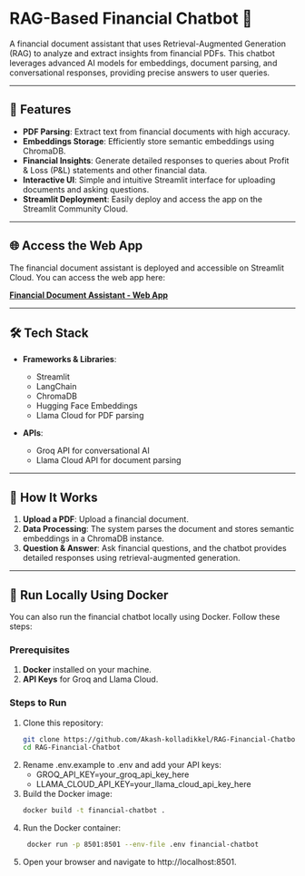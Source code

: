 # RAG-Based Financial Chatbot 💼  

A financial document assistant that uses Retrieval-Augmented Generation (RAG) to analyze and extract insights from financial PDFs. This chatbot leverages advanced AI models for embeddings, document parsing, and conversational responses, providing precise answers to user queries.

---

## 🚀 Features  

- **PDF Parsing**: Extract text from financial documents with high accuracy.  
- **Embeddings Storage**: Efficiently store semantic embeddings using ChromaDB.  
- **Financial Insights**: Generate detailed responses to queries about Profit & Loss (P&L) statements and other financial data.  
- **Interactive UI**: Simple and intuitive Streamlit interface for uploading documents and asking questions.  
- **Streamlit Deployment**: Easily deploy and access the app on the Streamlit Community Cloud.

---

## 🌐 Access the Web App  

The financial document assistant is deployed and accessible on Streamlit Cloud. You can access the web app here:  

[**Financial Document Assistant - Web App**](https://rag-financial-chatbot-ak.streamlit.app/)  

---

## 🛠️ Tech Stack  

- **Frameworks & Libraries**:  
  - Streamlit  
  - LangChain  
  - ChromaDB  
  - Hugging Face Embeddings  
  - Llama Cloud for PDF parsing  

- **APIs**:  
  - Groq API for conversational AI  
  - Llama Cloud API for document parsing  

---

## 🧠 How It Works  

1. **Upload a PDF**: Upload a financial document.  
2. **Data Processing**: The system parses the document and stores semantic embeddings in a ChromaDB instance.  
3. **Question & Answer**: Ask financial questions, and the chatbot provides detailed responses using retrieval-augmented generation.  

---

## 🐳 Run Locally Using Docker  

You can also run the financial chatbot locally using Docker. Follow these steps:

### Prerequisites  
1. **Docker** installed on your machine.  
2. **API Keys** for Groq and Llama Cloud.  

### Steps to Run  
1. Clone this repository:  
   ```bash
   git clone https://github.com/Akash-kolladikkel/RAG-Financial-Chatbot.git
   cd RAG-Financial-Chatbot 
2. Rename .env.example to .env and add your API keys:
   - GROQ_API_KEY=your_groq_api_key_here
   - LLAMA_CLOUD_API_KEY=your_llama_cloud_api_key_here
3. Build the Docker image:
   ```bash
   docker build -t financial-chatbot .
4. Run the Docker container:
   ```bash
    docker run -p 8501:8501 --env-file .env financial-chatbot
5. Open your browser and navigate to http://localhost:8501.
   
